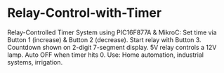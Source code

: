 # Relay-Control-with-Timer
Relay-Controlled Timer System using PIC16F877A &amp; MikroC:  Set time via Button 1 (increase) &amp; Button 2 (decrease). Start relay with Button 3. Countdown shown on 2-digit 7-segment display. 5V relay controls a 12V lamp. Auto OFF when timer hits 0. Use: Home automation, industrial systems, irrigation.
